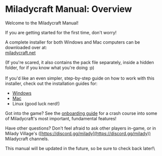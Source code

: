 # Miladycraft Manual: Overview

Welcome to the Miladycraft Manual!

If you are getting started for the first time, don't worry!

A complete installer for both Windows and Mac computers can be downloaded over at:\
[miladycraft.net](https://miladycraft.net/)

(If you're scared, it also contains the pack file separately, inside a hidden folder, for if you know what you're doing :p)\
\
If you'd like an even simpler, step-by-step guide on how to work with this installer, check out the installation guides for:

* [Windows](miladycraft-installation-guide-windows.md)&#x20;
* [Mac](miladycraft-installation-guide-osx.md)
* Linux (good luck nerd!)

Got into the game? See the [onboarding guide](miladycraft-onboarding-guide.md) for a crash course into some of Miladycraft's most important, fundamental features!

Have other questions? Don't feel afraid to ask other players in-game, or in Milady Village's ([https://discord.gg/milady](https://discord.gg/milady)) Miladycraft channels.

This manual will be updated in the future, so be sure to check back later!\

